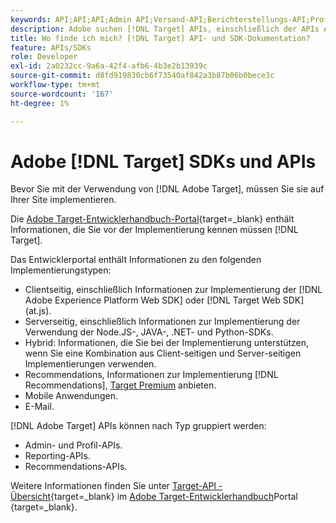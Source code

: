 ```yaml
---
keywords: API;API;API;Admin API;Versand-API;Berichterstellungs-API;Profil-API
description: Adobe suchen [!DNL Target] APIs, einschließlich der APIs Admin, Versand, Reporting und Profil .
title: Wo finde ich mich? [!DNL Target] API- und SDK-Dokumentation?
feature: APIs/SDKs
role: Developer
exl-id: 2a0232cc-9a6a-42f4-afb6-4b3e2b13939c
source-git-commit: d8fd919830cb6f73540af842a3b87b06b0bece3c
workflow-type: tm+mt
source-wordcount: '167'
ht-degree: 1%

---
```


# Adobe [!DNL Target] SDKs und APIs

Bevor Sie mit der Verwendung von [!DNL Adobe Target], müssen Sie sie auf Ihrer Site implementieren.

Die [Adobe Target-Entwicklerhandbuch-Portal](https://developer.adobe.com/target/){target=_blank} enthält Informationen, die Sie vor der Implementierung kennen müssen [!DNL Target].

Das Entwicklerportal enthält Informationen zu den folgenden Implementierungstypen:

* Clientseitig, einschließlich Informationen zur Implementierung der [!DNL Adobe Experience Platform Web SDK] oder [!DNL Target Web SDK] (at.js).
* Serverseitig, einschließlich Informationen zur Implementierung der Verwendung der Node.JS-, JAVA-, .NET- und Python-SDKs.
* Hybrid: Informationen, die Sie bei der Implementierung unterstützen, wenn Sie eine Kombination aus Client-seitigen und Server-seitigen Implementierungen verwenden.
* Recommendations, Informationen zur Implementierung [!DNL Recommendations], [Target Premium](/help/main/c-intro/intro.md#premium) anbieten.
* Mobile Anwendungen.
* E-Mail.

[!DNL Adobe Target] APIs können nach Typ gruppiert werden:

* Admin- und Profil-APIs.
* Reporting-APIs.
* Recommendations-APIs.

Weitere Informationen finden Sie unter [Target-API - Übersicht](https://developer.adobe.com/target/before-administer/){target=_blank} im [Adobe Target-Entwicklerhandbuch](https://developer.adobe.com/target/)Portal {target=_blank}.
